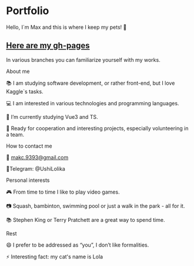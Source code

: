 # Portfolio


Hello, I`m Max and this is where I keep my pets! 👋
## [Here are my gh-pages](https://github.com/ItsnotMax/portfolio/tree/gh-pages)

In various branches you can familiarize yourself with my works.

About me

📚 I am studying software development, or rather front-end, but I love Kaggle`s tasks.

💻 I am interested in various technologies and programming languages.

🌱 I’m currently studying Vue3 and TS.

💼 Ready for cooperation and interesting projects, especially volunteering in a team.


How to contact me

📧 makc.9393@gmail.com

📱Telegram: @UshiLolika


Personal interests

🎮 From time to time I like to play video games.

📷 Squash, bambinton, swimming pool or just a walk in the park - all for it.

📚 Stephen King or Terry Pratchett are a great way to spend time.


Rest

😄 I prefer to be addressed as “you”, I don’t like formalities.

⚡ Interesting fact: my cat's name is Lola
